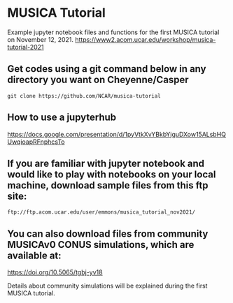 # MUSICA Tutorial

Example jupyter notebook files and functions for the first MUSICA tutorial on November 12, 2021. 
https://www2.acom.ucar.edu/workshop/musica-tutorial-2021


## Get codes using a git command below in any directory you want on Cheyenne/Casper

```
git clone https://github.com/NCAR/musica-tutorial
```

## How to use a jupyterhub
https://docs.google.com/presentation/d/1pyVtkXvYBkbYjguDXow15ALsbHQUwqioapRFnphcsTo


## If you are familiar with jupyter notebook and would like to play with notebooks on your local machine, download sample files from this ftp site:

```
ftp://ftp.acom.ucar.edu/user/emmons/musica_tutorial_nov2021/
```

## You can also download files from community MUSICAv0 CONUS simulations, which are available at:


https://doi.org/10.5065/tgbj-yv18

Details about community simulations will be explained during the first MUSICA tutorial. 
